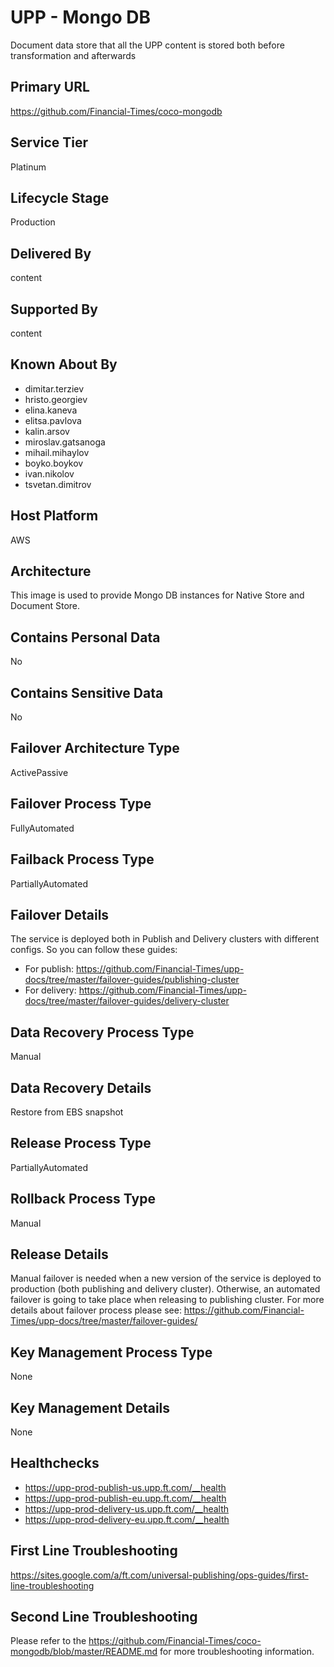 # UPP - Mongo DB

Document data store that all the UPP content is stored both before transformation and afterwards

## Primary URL

https://github.com/Financial-Times/coco-mongodb

## Service Tier

Platinum

## Lifecycle Stage

Production

## Delivered By

content

## Supported By

content

## Known About By

- dimitar.terziev
- hristo.georgiev
- elina.kaneva
- elitsa.pavlova
- kalin.arsov
- miroslav.gatsanoga
- mihail.mihaylov
- boyko.boykov
- ivan.nikolov
- tsvetan.dimitrov

## Host Platform

AWS

## Architecture

This image is used to provide Mongo DB instances for Native Store and Document Store.

## Contains Personal Data

No

## Contains Sensitive Data

No

## Failover Architecture Type

ActivePassive

## Failover Process Type

FullyAutomated

## Failback Process Type

PartiallyAutomated

## Failover Details

The service is deployed both in Publish and Delivery clusters with different configs. So you can follow these guides:

- For publish: https://github.com/Financial-Times/upp-docs/tree/master/failover-guides/publishing-cluster
- For delivery: https://github.com/Financial-Times/upp-docs/tree/master/failover-guides/delivery-cluster

## Data Recovery Process Type

Manual

## Data Recovery Details

Restore from EBS snapshot

## Release Process Type

PartiallyAutomated

## Rollback Process Type

Manual

## Release Details

Manual failover is needed when a new version of the service is deployed to production (both publishing and delivery cluster).
Otherwise, an automated failover is going to take place when releasing to publishing cluster.
For more details about failover process please see: https://github.com/Financial-Times/upp-docs/tree/master/failover-guides/

## Key Management Process Type

None

## Key Management Details

None

## Healthchecks

- https://upp-prod-publish-us.upp.ft.com/__health
- https://upp-prod-publish-eu.upp.ft.com/__health
- https://upp-prod-delivery-us.upp.ft.com/__health
- https://upp-prod-delivery-eu.upp.ft.com/__health

## First Line Troubleshooting

https://sites.google.com/a/ft.com/universal-publishing/ops-guides/first-line-troubleshooting

## Second Line Troubleshooting

Please refer to the https://github.com/Financial-Times/coco-mongodb/blob/master/README.md for more troubleshooting information.
